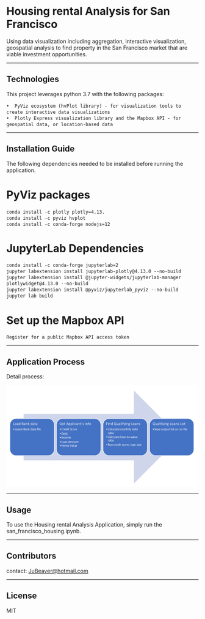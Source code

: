 # Housing rental Analysis for San Francisco

Using data visualization including aggregation, interactive visualization, geospatial analysis to find property in the San Francisco market that are viable investment opportunities. 

---

## Technologies

This project leverages python 3.7 with the following packages:

    •  PyViz ecosystem (hvPlot library) - for visualization tools to create interactive data visualizations
    •  Plotly Express visualization library and the Mapbox API - for geospatial data, or location-based data

---

## Installation Guide

The following dependencies needed to be installed before running the application.
    
   # PyViz packages
    conda install -c plotly plotly=4.13.
    conda install -c pyviz hvplot
    conda install -c conda-forge nodejs=12

   # JupyterLab Dependencies
    conda install -c conda-forge jupyterlab=2
    jupyter labextension install jupyterlab-plotly@4.13.0 --no-build
    jupyter labextension install @jupyter-widgets/jupyterlab-manager plotlywidget@4.13.0 --no-build
    jupyter labextension install @pyviz/jupyterlab_pyviz --no-build
    jupyter lab build

  # Set up the Mapbox API
    Register for a public Mapbox API access token 

---

## Application Process

Detail process:

![markdown_image](https://github.com/JuneB2021/Module-2-Challenge/blob/main/markdown_image/Process.png)

---

## Usage

To use the Housing rental Analysis Application, simply run the san_francisco_housing.ipynb. 

---

## Contributors

contact: JuBeaver@hotmail.com

---

## License

MIT
